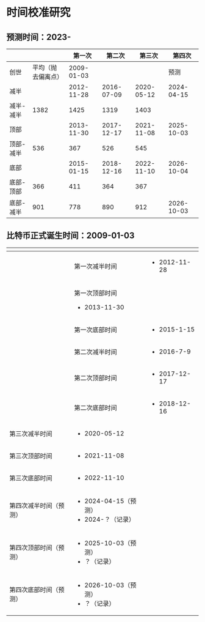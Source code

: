# 时间校准研究

## 预测时间：2023-

|       |           | 第一次        | 第二次        | 第三次        | 第四次        |
| ----- | --------- | ---------- | ---------- | ---------- | ---------- |
| 创世    | 平均（抛去偏离点） | 2009-01-03 | 　          | 　          | 预测         |
| 减半    | 　         | 2012-11-28 | 2016-07-09 | 2020-05-12 | 2024-04-15 |
| 减半-减半 | 1382      | 1425       | 1319       | 1403       | 　          |
| 顶部    | 　         | 2013-11-30 | 2017-12-17 | 2021-11-08 | 2025-10-03 |
| 顶部-减半 | 536       | 367        | 526        | 545        | 　          |
| 底部    | 　         | 2015-01-15 | 2018-12-16 | 2022-11-10 | 2026-10-04 |
| 底部-顶部 | 366       | 411        | 364        | 367        | 　          |
| 底部-减半 | 901       | 778        | 890        | 912        | 2026-10-03 |

## 比特币正式诞生时间：2009-01-03

<table data-view="cards"><thead><tr><th></th><th></th><th></th></tr></thead><tbody><tr><td></td><td>第一次减半时间</td><td><ul><li>2012-11-28</li></ul></td></tr><tr><td></td><td><p>第一次顶部时间</p><ul><li>2013-11-30</li></ul></td><td></td></tr><tr><td></td><td>第一次底部时间</td><td><ul><li>2015-1-15</li></ul></td></tr><tr><td></td><td>第二次减半时间</td><td><ul><li>2016-7-9</li></ul></td></tr><tr><td></td><td>第二次顶部时间</td><td><ul><li>2017-12-17</li></ul></td></tr><tr><td></td><td>第二次底部时间</td><td><ul><li>2018-12-16</li></ul></td></tr><tr><td>第三次减半时间</td><td><ul><li>2020-05-12</li></ul></td><td></td></tr><tr><td>第三次顶部时间</td><td><ul><li>2021-11-08</li></ul></td><td></td></tr><tr><td>第三次底部时间</td><td><ul><li>2022-11-10</li></ul></td><td></td></tr><tr><td>第四次减半时间（预测）</td><td><ul><li>2024-04-15（预测）</li><li>2024-？（记录）</li></ul></td><td></td></tr><tr><td>第四次顶部时间（预测）</td><td><ul><li>2025-10-03（预测）</li><li>？（记录）</li></ul></td><td></td></tr><tr><td>第四次底部时间（预测）</td><td><ul><li>2026-10-03（预测）</li><li>？（记录）</li></ul></td><td></td></tr></tbody></table>
